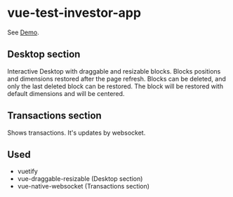 # vue-test-investor-app

See [Demo](https://vue-test-investor-app.web.app/).

## Desktop section
Interactive Desktop with draggable and resizable blocks.
Blocks positions and dimensions restored after the page refresh.
Blocks can be deleted, and only the last deleted block can be restored.
The block will be restored with default dimensions and will be centered.

## Transactions section
Shows transactions. It's updates by websocket.

## Used

- vuetify
- vue-draggable-resizable (Desktop section)
- vue-native-websocket (Transactions section)

